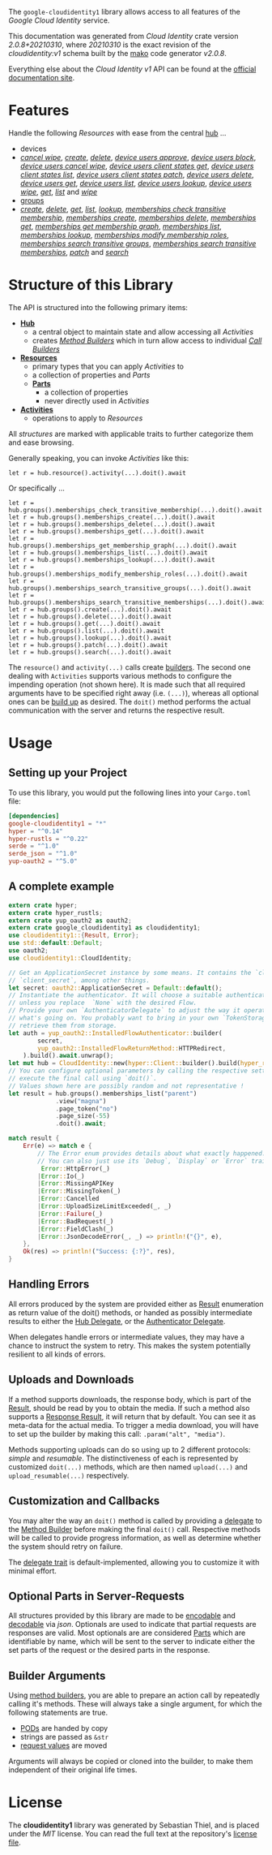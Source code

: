 <!---
DO NOT EDIT !
This file was generated automatically from 'src/mako/api/README.md.mako'
DO NOT EDIT !
-->
The `google-cloudidentity1` library allows access to all features of the *Google Cloud Identity* service.

This documentation was generated from *Cloud Identity* crate version *2.0.8+20210310*, where *20210310* is the exact revision of the *cloudidentity:v1* schema built by the [mako](http://www.makotemplates.org/) code generator *v2.0.8*.

Everything else about the *Cloud Identity* *v1* API can be found at the
[official documentation site](https://cloud.google.com/identity/).
# Features

Handle the following *Resources* with ease from the central [hub](https://docs.rs/google-cloudidentity1/2.0.8+20210310/google_cloudidentity1/CloudIdentity) ... 

* devices
 * [*cancel wipe*](https://docs.rs/google-cloudidentity1/2.0.8+20210310/google_cloudidentity1/api::DeviceCancelWipeCall), [*create*](https://docs.rs/google-cloudidentity1/2.0.8+20210310/google_cloudidentity1/api::DeviceCreateCall), [*delete*](https://docs.rs/google-cloudidentity1/2.0.8+20210310/google_cloudidentity1/api::DeviceDeleteCall), [*device users approve*](https://docs.rs/google-cloudidentity1/2.0.8+20210310/google_cloudidentity1/api::DeviceDeviceUserApproveCall), [*device users block*](https://docs.rs/google-cloudidentity1/2.0.8+20210310/google_cloudidentity1/api::DeviceDeviceUserBlockCall), [*device users cancel wipe*](https://docs.rs/google-cloudidentity1/2.0.8+20210310/google_cloudidentity1/api::DeviceDeviceUserCancelWipeCall), [*device users client states get*](https://docs.rs/google-cloudidentity1/2.0.8+20210310/google_cloudidentity1/api::DeviceDeviceUserClientStateGetCall), [*device users client states list*](https://docs.rs/google-cloudidentity1/2.0.8+20210310/google_cloudidentity1/api::DeviceDeviceUserClientStateListCall), [*device users client states patch*](https://docs.rs/google-cloudidentity1/2.0.8+20210310/google_cloudidentity1/api::DeviceDeviceUserClientStatePatchCall), [*device users delete*](https://docs.rs/google-cloudidentity1/2.0.8+20210310/google_cloudidentity1/api::DeviceDeviceUserDeleteCall), [*device users get*](https://docs.rs/google-cloudidentity1/2.0.8+20210310/google_cloudidentity1/api::DeviceDeviceUserGetCall), [*device users list*](https://docs.rs/google-cloudidentity1/2.0.8+20210310/google_cloudidentity1/api::DeviceDeviceUserListCall), [*device users lookup*](https://docs.rs/google-cloudidentity1/2.0.8+20210310/google_cloudidentity1/api::DeviceDeviceUserLookupCall), [*device users wipe*](https://docs.rs/google-cloudidentity1/2.0.8+20210310/google_cloudidentity1/api::DeviceDeviceUserWipeCall), [*get*](https://docs.rs/google-cloudidentity1/2.0.8+20210310/google_cloudidentity1/api::DeviceGetCall), [*list*](https://docs.rs/google-cloudidentity1/2.0.8+20210310/google_cloudidentity1/api::DeviceListCall) and [*wipe*](https://docs.rs/google-cloudidentity1/2.0.8+20210310/google_cloudidentity1/api::DeviceWipeCall)
* [groups](https://docs.rs/google-cloudidentity1/2.0.8+20210310/google_cloudidentity1/api::Group)
 * [*create*](https://docs.rs/google-cloudidentity1/2.0.8+20210310/google_cloudidentity1/api::GroupCreateCall), [*delete*](https://docs.rs/google-cloudidentity1/2.0.8+20210310/google_cloudidentity1/api::GroupDeleteCall), [*get*](https://docs.rs/google-cloudidentity1/2.0.8+20210310/google_cloudidentity1/api::GroupGetCall), [*list*](https://docs.rs/google-cloudidentity1/2.0.8+20210310/google_cloudidentity1/api::GroupListCall), [*lookup*](https://docs.rs/google-cloudidentity1/2.0.8+20210310/google_cloudidentity1/api::GroupLookupCall), [*memberships check transitive membership*](https://docs.rs/google-cloudidentity1/2.0.8+20210310/google_cloudidentity1/api::GroupMembershipCheckTransitiveMembershipCall), [*memberships create*](https://docs.rs/google-cloudidentity1/2.0.8+20210310/google_cloudidentity1/api::GroupMembershipCreateCall), [*memberships delete*](https://docs.rs/google-cloudidentity1/2.0.8+20210310/google_cloudidentity1/api::GroupMembershipDeleteCall), [*memberships get*](https://docs.rs/google-cloudidentity1/2.0.8+20210310/google_cloudidentity1/api::GroupMembershipGetCall), [*memberships get membership graph*](https://docs.rs/google-cloudidentity1/2.0.8+20210310/google_cloudidentity1/api::GroupMembershipGetMembershipGraphCall), [*memberships list*](https://docs.rs/google-cloudidentity1/2.0.8+20210310/google_cloudidentity1/api::GroupMembershipListCall), [*memberships lookup*](https://docs.rs/google-cloudidentity1/2.0.8+20210310/google_cloudidentity1/api::GroupMembershipLookupCall), [*memberships modify membership roles*](https://docs.rs/google-cloudidentity1/2.0.8+20210310/google_cloudidentity1/api::GroupMembershipModifyMembershipRoleCall), [*memberships search transitive groups*](https://docs.rs/google-cloudidentity1/2.0.8+20210310/google_cloudidentity1/api::GroupMembershipSearchTransitiveGroupCall), [*memberships search transitive memberships*](https://docs.rs/google-cloudidentity1/2.0.8+20210310/google_cloudidentity1/api::GroupMembershipSearchTransitiveMembershipCall), [*patch*](https://docs.rs/google-cloudidentity1/2.0.8+20210310/google_cloudidentity1/api::GroupPatchCall) and [*search*](https://docs.rs/google-cloudidentity1/2.0.8+20210310/google_cloudidentity1/api::GroupSearchCall)




# Structure of this Library

The API is structured into the following primary items:

* **[Hub](https://docs.rs/google-cloudidentity1/2.0.8+20210310/google_cloudidentity1/CloudIdentity)**
    * a central object to maintain state and allow accessing all *Activities*
    * creates [*Method Builders*](https://docs.rs/google-cloudidentity1/2.0.8+20210310/google_cloudidentity1/client::MethodsBuilder) which in turn
      allow access to individual [*Call Builders*](https://docs.rs/google-cloudidentity1/2.0.8+20210310/google_cloudidentity1/client::CallBuilder)
* **[Resources](https://docs.rs/google-cloudidentity1/2.0.8+20210310/google_cloudidentity1/client::Resource)**
    * primary types that you can apply *Activities* to
    * a collection of properties and *Parts*
    * **[Parts](https://docs.rs/google-cloudidentity1/2.0.8+20210310/google_cloudidentity1/client::Part)**
        * a collection of properties
        * never directly used in *Activities*
* **[Activities](https://docs.rs/google-cloudidentity1/2.0.8+20210310/google_cloudidentity1/client::CallBuilder)**
    * operations to apply to *Resources*

All *structures* are marked with applicable traits to further categorize them and ease browsing.

Generally speaking, you can invoke *Activities* like this:

```Rust,ignore
let r = hub.resource().activity(...).doit().await
```

Or specifically ...

```ignore
let r = hub.groups().memberships_check_transitive_membership(...).doit().await
let r = hub.groups().memberships_create(...).doit().await
let r = hub.groups().memberships_delete(...).doit().await
let r = hub.groups().memberships_get(...).doit().await
let r = hub.groups().memberships_get_membership_graph(...).doit().await
let r = hub.groups().memberships_list(...).doit().await
let r = hub.groups().memberships_lookup(...).doit().await
let r = hub.groups().memberships_modify_membership_roles(...).doit().await
let r = hub.groups().memberships_search_transitive_groups(...).doit().await
let r = hub.groups().memberships_search_transitive_memberships(...).doit().await
let r = hub.groups().create(...).doit().await
let r = hub.groups().delete(...).doit().await
let r = hub.groups().get(...).doit().await
let r = hub.groups().list(...).doit().await
let r = hub.groups().lookup(...).doit().await
let r = hub.groups().patch(...).doit().await
let r = hub.groups().search(...).doit().await
```

The `resource()` and `activity(...)` calls create [builders][builder-pattern]. The second one dealing with `Activities` 
supports various methods to configure the impending operation (not shown here). It is made such that all required arguments have to be 
specified right away (i.e. `(...)`), whereas all optional ones can be [build up][builder-pattern] as desired.
The `doit()` method performs the actual communication with the server and returns the respective result.

# Usage

## Setting up your Project

To use this library, you would put the following lines into your `Cargo.toml` file:

```toml
[dependencies]
google-cloudidentity1 = "*"
hyper = "^0.14"
hyper-rustls = "^0.22"
serde = "^1.0"
serde_json = "^1.0"
yup-oauth2 = "^5.0"
```

## A complete example

```Rust
extern crate hyper;
extern crate hyper_rustls;
extern crate yup_oauth2 as oauth2;
extern crate google_cloudidentity1 as cloudidentity1;
use cloudidentity1::{Result, Error};
use std::default::Default;
use oauth2;
use cloudidentity1::CloudIdentity;

// Get an ApplicationSecret instance by some means. It contains the `client_id` and 
// `client_secret`, among other things.
let secret: oauth2::ApplicationSecret = Default::default();
// Instantiate the authenticator. It will choose a suitable authentication flow for you, 
// unless you replace  `None` with the desired Flow.
// Provide your own `AuthenticatorDelegate` to adjust the way it operates and get feedback about 
// what's going on. You probably want to bring in your own `TokenStorage` to persist tokens and
// retrieve them from storage.
let auth = yup_oauth2::InstalledFlowAuthenticator::builder(
        secret,
        yup_oauth2::InstalledFlowReturnMethod::HTTPRedirect,
    ).build().await.unwrap();
let mut hub = CloudIdentity::new(hyper::Client::builder().build(hyper_rustls::HttpsConnector::with_native_roots()), auth);
// You can configure optional parameters by calling the respective setters at will, and
// execute the final call using `doit()`.
// Values shown here are possibly random and not representative !
let result = hub.groups().memberships_list("parent")
             .view("magna")
             .page_token("no")
             .page_size(-55)
             .doit().await;

match result {
    Err(e) => match e {
        // The Error enum provides details about what exactly happened.
        // You can also just use its `Debug`, `Display` or `Error` traits
         Error::HttpError(_)
        |Error::Io(_)
        |Error::MissingAPIKey
        |Error::MissingToken(_)
        |Error::Cancelled
        |Error::UploadSizeLimitExceeded(_, _)
        |Error::Failure(_)
        |Error::BadRequest(_)
        |Error::FieldClash(_)
        |Error::JsonDecodeError(_, _) => println!("{}", e),
    },
    Ok(res) => println!("Success: {:?}", res),
}

```
## Handling Errors

All errors produced by the system are provided either as [Result](https://docs.rs/google-cloudidentity1/2.0.8+20210310/google_cloudidentity1/client::Result) enumeration as return value of
the doit() methods, or handed as possibly intermediate results to either the 
[Hub Delegate](https://docs.rs/google-cloudidentity1/2.0.8+20210310/google_cloudidentity1/client::Delegate), or the [Authenticator Delegate](https://docs.rs/yup-oauth2/*/yup_oauth2/trait.AuthenticatorDelegate.html).

When delegates handle errors or intermediate values, they may have a chance to instruct the system to retry. This 
makes the system potentially resilient to all kinds of errors.

## Uploads and Downloads
If a method supports downloads, the response body, which is part of the [Result](https://docs.rs/google-cloudidentity1/2.0.8+20210310/google_cloudidentity1/client::Result), should be
read by you to obtain the media.
If such a method also supports a [Response Result](https://docs.rs/google-cloudidentity1/2.0.8+20210310/google_cloudidentity1/client::ResponseResult), it will return that by default.
You can see it as meta-data for the actual media. To trigger a media download, you will have to set up the builder by making
this call: `.param("alt", "media")`.

Methods supporting uploads can do so using up to 2 different protocols: 
*simple* and *resumable*. The distinctiveness of each is represented by customized 
`doit(...)` methods, which are then named `upload(...)` and `upload_resumable(...)` respectively.

## Customization and Callbacks

You may alter the way an `doit()` method is called by providing a [delegate](https://docs.rs/google-cloudidentity1/2.0.8+20210310/google_cloudidentity1/client::Delegate) to the 
[Method Builder](https://docs.rs/google-cloudidentity1/2.0.8+20210310/google_cloudidentity1/client::CallBuilder) before making the final `doit()` call. 
Respective methods will be called to provide progress information, as well as determine whether the system should 
retry on failure.

The [delegate trait](https://docs.rs/google-cloudidentity1/2.0.8+20210310/google_cloudidentity1/client::Delegate) is default-implemented, allowing you to customize it with minimal effort.

## Optional Parts in Server-Requests

All structures provided by this library are made to be [encodable](https://docs.rs/google-cloudidentity1/2.0.8+20210310/google_cloudidentity1/client::RequestValue) and 
[decodable](https://docs.rs/google-cloudidentity1/2.0.8+20210310/google_cloudidentity1/client::ResponseResult) via *json*. Optionals are used to indicate that partial requests are responses 
are valid.
Most optionals are are considered [Parts](https://docs.rs/google-cloudidentity1/2.0.8+20210310/google_cloudidentity1/client::Part) which are identifiable by name, which will be sent to 
the server to indicate either the set parts of the request or the desired parts in the response.

## Builder Arguments

Using [method builders](https://docs.rs/google-cloudidentity1/2.0.8+20210310/google_cloudidentity1/client::CallBuilder), you are able to prepare an action call by repeatedly calling it's methods.
These will always take a single argument, for which the following statements are true.

* [PODs][wiki-pod] are handed by copy
* strings are passed as `&str`
* [request values](https://docs.rs/google-cloudidentity1/2.0.8+20210310/google_cloudidentity1/client::RequestValue) are moved

Arguments will always be copied or cloned into the builder, to make them independent of their original life times.

[wiki-pod]: http://en.wikipedia.org/wiki/Plain_old_data_structure
[builder-pattern]: http://en.wikipedia.org/wiki/Builder_pattern
[google-go-api]: https://github.com/google/google-api-go-client

# License
The **cloudidentity1** library was generated by Sebastian Thiel, and is placed 
under the *MIT* license.
You can read the full text at the repository's [license file][repo-license].

[repo-license]: https://github.com/Byron/google-apis-rsblob/main/LICENSE.md
